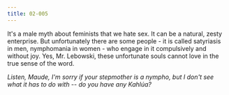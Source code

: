 ```yaml
---
title: 02-005
---
```


It's a male myth about feminists that we hate sex. It can be a natural, zesty enterprise. But unfortunately there are some people - it is called satyriasis in men, nymphomania in women - who engage in it compulsively and without joy. Yes, Mr. Lebowski, these unfortunate souls cannot love in the true sense of the word.

*Listen, Maude, I'm sorry if your stepmother is a nympho, but I don't see what it has to do with -- do you have any Kahlúa?*
